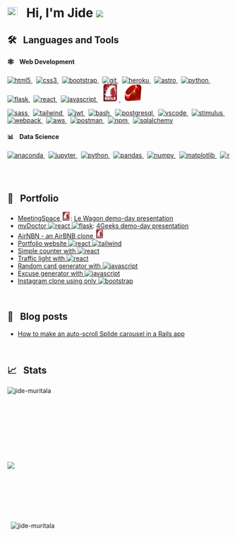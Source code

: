 <!--### Hi there 👋

<!--
**Jide-Muritala/Jide-Muritala** is a ✨ _special_ ✨ repository because its `README.md` (this file) appears on your GitHub profile.

Here are some ideas to get you started:

- 🔭 I’m currently working on ...
- 🌱 I’m currently learning ...
- 👯 I’m looking to collaborate on ...
- 🤔 I’m looking for help with ...
- 💬 Ask me about ...
- 📫 How to reach me: ...
- 😄 Pronouns: ...
- ⚡ Fun fact: ...

&nbsp;
<a href="https://www.gitpod.io/"><img src="https://icongr.am/simple/gitpod.svg?size=50&color=ff9500&colored=false" width="40" height="40" alt="gitpod badge"/></a>
&nbsp; 
<a href="https://www.mapbox.com/" target="_blank" rel="noreferrer"> <img src="https://icongr.am/simple/mapbox.svg?size=128&color=ffffff&colored=false" alt="mapbox" width="40" height="40"/> </a>
&nbsp;
<a href="https://posit.co/products/open-source/rstudio/" target="_blank" rel="noreferrer"> <img src="https://cdn.jsdelivr.net/gh/devicons/devicon/icons/rstudio/rstudio-original.svg" alt="rstudio" width="40" height="40"/> </a> 
&nbsp; 
<a href="https://github.com/" target="_blank" rel="noreferrer"> <img src="https://deviconapi.vercel.app/github?color=fdfcfcff&size=128" alt="github" width="40" height="40"/> </a>
<a href="https://ubuntu.com/" target="_blank" rel="noreferrer"> <img src="https://cdn.jsdelivr.net/gh/devicons/devicon/icons/ubuntu/ubuntu-plain.svg" alt="ubuntu" width="40" height="40"/> </a> 
&nbsp;
<a href="https://sqlite.org/" target="_blank" rel="noreferrer"> <img src="https://cdn.jsdelivr.net/gh/devicons/devicon/icons/sqlite/sqlite-original.svg" alt="sqlite" width="40" height="40"/> </a> 
&nbsp;
<a href="https://www.figma.com/" target="_blank" rel="noreferrer"> <img src="https://www.vectorlogo.zone/logos/figma/figma-icon.svg" alt="figma" width="40" height="40"/> </a> 
&nbsp; 
<a href="https://yarnpkg.com/" target="_blank" rel="noreferrer"> <img src="https://cdn.jsdelivr.net/gh/devicons/devicon/icons/yarn/yarn-original.svg" alt="yarn" width="40" height="40"/> </a>
-->
# <img src="https://raw.githubusercontent.com/rahulbanerjee26/githubProfileReadmeGenerator/main/gifs/code.gif" width=23px height=23px> &nbsp; Hi, I'm Jide <img src="https://raw.githubusercontent.com/MartinHeinz/MartinHeinz/master/wave.gif" width=30px>


## 🛠 &nbsp; Languages and Tools
<h4 align="left">🕸 &nbsp;&nbsp; Web Development</h4>
<p align="left">
<a href="https://www.w3.org/html/" target="_blank" rel="noreferrer"> <img src="https://cdn.jsdelivr.net/gh/devicons/devicon/icons/html5/html5-original.svg" alt="html5" width="40" height="40"/> </a>
&nbsp;
<a href="https://www.w3schools.com/css/" target="_blank" rel="noreferrer"> <img src="https://cdn.jsdelivr.net/gh/devicons/devicon/icons/css3/css3-original.svg" alt="css3" width="40" height="40"/> </a>
&nbsp;
<a href="https://getbootstrap.com" target="_blank" rel="noreferrer"> <img src="https://icongr.am/devicon/bootstrap-plain.svg?size=50&color=6d06b1" alt="bootstrap" width="40" height="40"/> </a> 
&nbsp;
<a href="https://git-scm.com/" target="_blank" rel="noreferrer"> <img src="https://www.vectorlogo.zone/logos/git-scm/git-scm-icon.svg" alt="git" width="40" height="40"/> </a> 
&nbsp;
<a href="https://heroku.com" target="_blank" rel="noreferrer"> <img src="https://www.vectorlogo.zone/logos/heroku/heroku-icon.svg" alt="heroku" width="40" height="40"/> </a> 
&nbsp;
<a href="https://astro.build/" target="_blank" rel="noreferrer"> <img src="https://astro.build/assets/press/astro-icon-light-gradient.svg" alt="astro" width="40" height="40"/> </a>
&nbsp; 
<a href="https://www.python.org" target="_blank" rel="noreferrer"> <img src="https://cdn.jsdelivr.net/gh/devicons/devicon/icons/python/python-original.svg" alt="python" width="40" height="40"/> </a> 
&nbsp;
<a href="https://flask.palletsprojects.com" target="_blank" rel="noreferrer"> <img src="https://icongr.am/simple/flask.svg?size=40&color=ffffff&colored=false" alt="flask" width="35" height="35"/> </a> 
&nbsp;
<a href="https://react.dev/" target="_blank" rel="noreferrer"> <img src="https://cdn.jsdelivr.net/gh/devicons/devicon/icons/react/react-original.svg" alt="react" width="40" height="40"/> </a> 
&nbsp;
<a href="https://developer.mozilla.org/en-US/docs/Web/JavaScript" target="_blank" rel="noreferrer"> <img src="https://cdn.jsdelivr.net/gh/devicons/devicon/icons/javascript/javascript-original.svg" alt="javascript" width="40" height="40"/> </a>   &nbsp; 
<a href="https://rubyonrails.org" target="_blank" rel="noreferrer"> <img src="https://raw.githubusercontent.com/devicons/devicon/master/icons/rails/rails-original-wordmark.svg" alt="rails" width="40" height="40"/> </a> 
&nbsp; 
<a href="https://www.ruby-lang.org/en/" target="_blank" rel="noreferrer"> <img src="https://raw.githubusercontent.com/devicons/devicon/master/icons/ruby/ruby-original.svg" alt="ruby" width="40" height="40"/> </a>
</p>
  
<p align="left">
<a href="https://sass-lang.com" target="_blank" rel="noreferrer"> <img src="https://skillicons.dev/icons?i=sass" alt="sass" width="40" height="40"/> </a> 
&nbsp;
<a href="https://tailwindcss.com/" target="_blank" rel="noreferrer"> <img src="https://cdn.jsdelivr.net/gh/devicons/devicon@latest/icons/tailwindcss/tailwindcss-original.svg" alt="tailwind" width="40" height="40"/> </a>
&nbsp; 
<a href="https://jwt.io" target="_blank" rel="noreferrer"> <img src="https://cdn.worldvectorlogo.com/logos/jwt-3.svg" alt="jwt" width="40" height="40"/> </a>
&nbsp;
<a href="https://www.gnu.org/software/bash/" target="_blank" rel="noreferrer"> <img src="https://deviconapi.vercel.app/bash?color=ffffffff&size=128" alt="bash" width="40" height="40"/> </a>
&nbsp;
<a href="https://www.postgresql.org/" target="_blank" rel="noreferrer"> <img src="https://cdn.jsdelivr.net/gh/devicons/devicon/icons/postgresql/postgresql-original.svg" alt="postgresql" width="40" height="40"/> </a> 
&nbsp;
<a href="https://code.visualstudio.com/" target="_blank" rel="noreferrer"> <img src="https://deviconapi.vercel.app/vscode?color=3C99D4ff&size=128" alt="vscode" width="40" height="40"/> </a> 
&nbsp;
<a href="https://stimulus.hotwired.dev" target="_blank" rel="noreferrer"> <img src="https://seeklogo.com/images/S/stimulus-logo-00C9C155E0-seeklogo.com.png" alt="stimulus" width="35" height="35"/> </a>
&nbsp;
<a href="https://webpack.js.org" target="_blank" rel="noreferrer"> <img src="https://icongr.am/devicon/webpack-original.svg?size=128&color=currentColor" alt="webpack" width="40" height="40"/> </a>
&nbsp; 
<a href="https://aws.amazon.com/" target="_blank" rel="noreferrer"> <img src="https://cdn.jsdelivr.net/gh/devicons/devicon@latest/icons/amazonwebservices/amazonwebservices-plain-wordmark.svg" alt="aws" width="40" height="40"/> </a>
&nbsp; 
<a href="https://www.postman.com" target="_blank" rel="noreferrer"> <img src="https://www.svgrepo.com/show/354202/postman-icon.svg" alt="postman" width="40" height="40"/> </a>
&nbsp;
<a href="https://www.npmjs.com/" target="_blank" rel="noreferrer"> <img src="https://cdn.jsdelivr.net/gh/devicons/devicon/icons/npm/npm-original-wordmark.svg" alt="npm" width="40" height="40"/> </a>
&nbsp; 
<a href="https://www.sqlalchemy.org" target="_blank" rel="noreferrer"> <img src="https://deviconapi.vercel.app/sqlalchemy?color=ff0000ff&size=128" alt="sqlalchemy" width="40" height="40"/> </a>
</p>

<h4 align="left">📊 &nbsp;&nbsp; Data Science</h4>
<p align="left">
<a href="https://www.anaconda.com/" target="_blank" rel="noreferrer"> <img src="https://cdn.jsdelivr.net/gh/devicons/devicon/icons/anaconda/anaconda-original.svg" alt="anaconda" width="40" height="40"/> </a>
&nbsp;
<a href="https://jupyter.org/" target="_blank" rel="noreferrer"> <img src="https://cdn.jsdelivr.net/gh/devicons/devicon/icons/jupyter/jupyter-original.svg" alt="jupyter" width="40" height="40"/> </a> 
&nbsp;
<a href="https://www.python.org" target="_blank" rel="noreferrer"> <img src="https://cdn.jsdelivr.net/gh/devicons/devicon/icons/python/python-original.svg" alt="python" width="40" height="40"/> </a> 
&nbsp;
<a href="https://pandas.pydata.org/" target="_blank" rel="noreferrer"> <img src="https://cdn.jsdelivr.net/gh/devicons/devicon/icons/pandas/pandas-original.svg" alt="pandas" width="40" height="40"/> </a>
&nbsp;
<a href="https://numpy.org/" target="_blank" rel="noreferrer"> <img src="https://cdn.jsdelivr.net/gh/devicons/devicon/icons/numpy/numpy-original.svg" alt="numpy" width="40" height="40"/> </a> 
&nbsp;
<a href="https://matplotlib.org/" target="_blank" rel="noreferrer"> <img src="https://cdn.jsdelivr.net/gh/devicons/devicon@latest/icons/matplotlib/matplotlib-original.svg" alt="matplotlib" width="40" height="40"/> </a> 
&nbsp;
<a href="https://www.r-project.org/" target="_blank" rel="noreferrer"> <img src="https://cdn.jsdelivr.net/gh/devicons/devicon/icons/r/r-original.svg" alt="r" width="40" height="40"/> </a>   
</p>

<br>
&nbsp;
&nbsp;

## 💼 &nbsp; Portfolio
- [MeetingSpace <img src="https://raw.githubusercontent.com/devicons/devicon/master/icons/rails/rails-original-wordmark.svg" alt="rails" width="20" height="20"/>](https://github.com/Jide-Muritala/meeting_space): [Le Wagon demo-day presentation](https://www.youtube.com/watch?v=W7xVpitKp5Y)
- [myDoctor  <img src="https://cdn.jsdelivr.net/gh/devicons/devicon/icons/react/react-original.svg" alt="react" width="20" height="20"/>&nbsp;<img src="https://icongr.am/simple/flask.svg?size=40&color=ffffff&colored=false" alt="flask" width="20" height="20"/>](https://github.com/Jide-Muritala/europe-fs-pt11-group4): [4Geeks demo-day presentation](https://www.youtube.com/embed/96A5468YY5Y?start=2152&end=3049)
- [AirNBN - an AirBNB clone <img src="https://raw.githubusercontent.com/devicons/devicon/master/icons/rails/rails-original-wordmark.svg" alt="rails" width="20" height="20"/>](https://github.com/Jide-Muritala/AirNBN_Clone_MS)
- [Portfolio website <img src="https://cdn.jsdelivr.net/gh/devicons/devicon/icons/react/react-original.svg" alt="react" width="20" height="20"/>&nbsp;<img src="https://cdn.jsdelivr.net/gh/devicons/devicon@latest/icons/tailwindcss/tailwindcss-original.svg" alt="tailwind" width="20" height="20"/>](https://jidemuritala.vercel.app)
- [Simple counter with <img src="https://cdn.jsdelivr.net/gh/devicons/devicon/icons/react/react-original.svg" alt="react" width="20" height="20"/>](https://jide-simple-counter-with-react.vercel.app/)
- [Traffic light with <img src="https://cdn.jsdelivr.net/gh/devicons/devicon/icons/react/react-original.svg" alt="react" width="20" height="20"/>](https://jide-traffic-light-react.vercel.app/)
- [Random card generator with <img src="https://cdn.jsdelivr.net/gh/devicons/devicon/icons/javascript/javascript-original.svg" alt="javascript" width="20" height="20"/>](https://4geeksacademy.github.io/jide-randomcardgenerator/)
- [Excuse generator with <img src="https://cdn.jsdelivr.net/gh/devicons/devicon/icons/javascript/javascript-original.svg" alt="javascript" width="20" height="20"/>](https://4geeksacademy.github.io/jide-excuse-generator/)
- [Instagram clone using only <img src="https://icongr.am/devicon/bootstrap-plain.svg?size=50&color=6d06b1" alt="bootstrap" width="20" height="20"/>](https://4geeksacademy.github.io/jidemuritala-instagram-feed-with-bootstrap/)


&nbsp;
&nbsp;

## 📝 &nbsp; Blog posts
- [How to make an auto-scroll Splide carousel in a Rails app](https://medium.com/@jidemuritala/how-to-make-an-auto-scroll-splide-carousel-in-a-rails-app-23448a42433d)


&nbsp;
&nbsp;
## 📈 &nbsp; Stats
<img align="left" src="https://github-readme-stats-jide-muritala.vercel.app/api?username=jide-muritala&theme=transparent&show_icons=true&locale=en&hide_border=true&text_color=F9F6EE&card_width=600px" alt="jide-muritala" />
<br>
<br>
<br>
<br>
<br>
<br>
<br>
<br>
<br>
<br>
<img align="left" src="https://github-readme-stats-jide-muritala.vercel.app/api/top-langs/?username=Jide-Muritala&layout=compact&langs_count=10&theme=transparent&custom_title=Top%20Languages&hide_border=true&card_width=600&size_weight=0.5&count_weight=0.5&text_color=F9F6EE&hide=shell" />
<br>
<br>
<br>
<br>
<br>
<br>
<br>
<br>
&nbsp;
<img src="https://komarev.com/ghpvc/?username=jide-muritala&label=Profile%20views&color=0e75b6&style=flat" alt="jide-muritala" />
&nbsp;
&nbsp;
